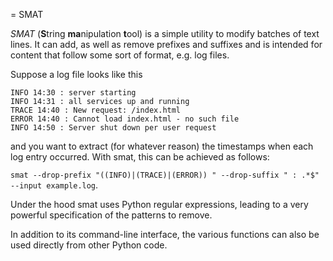 = SMAT

_SMAT_ (**S**tring **ma**nipulation **t**ool) is a simple utility to modify batches of text lines. It can add, as well as remove prefixes and suffixes and is
intended for content that follow some sort of format, e.g. log files.

Suppose a log file looks like this

```log
INFO 14:30 : server starting
INFO 14:31 : all services up and running
TRACE 14:40 : New request: /index.html
ERROR 14:40 : Cannot load index.html - no such file
INFO 14:50 : Server shut down per user request
```

and you want to extract (for whatever reason) the timestamps when each log entry occurred. With smat, this can be achieved as follows:

`smat --drop-prefix "((INFO)|(TRACE)|(ERROR)) " --drop-suffix " : .*$" --input example.log`.

Under the hood smat uses Python regular expressions, leading to a very powerful specification of the patterns to remove.

In addition to its command-line interface, the various functions can also be used directly from other Python code.
